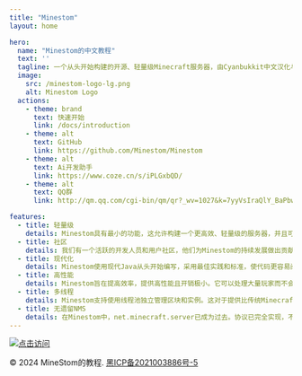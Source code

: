 ```yaml
---
title: "Minestom"
layout: home

hero:
  name: "Minestom的中文教程"
  text: ''
  tagline: 一个从头开始构建的开源、轻量级Minecraft服务器，由Cyanbukkit中文汉化与简化
  image:
    src: /minestom-logo-lg.png
    alt: Minestom Logo
  actions:
    - theme: brand
      text: 快速开始
      link: /docs/introduction
    - theme: alt
      text: GitHub
      link: https://github.com/Minestom/Minestom 
    - theme: alt
      text: Ai开发助手
      link: https://www.coze.cn/s/iPLGxbQD/
    - theme: alt
      text: QQ群
      link: http://qm.qq.com/cgi-bin/qm/qr?_wv=1027&k=7yyVsIraQlY_BaPbw_IwAesluUM6yFg5&authKey=gCGOk5XQvyVD9IzadwWpuVYOIcD7zWeuByIPX2ck1Ntj5ki00jZ3%2FIBO%2Baz3M%2FgD&noverify=0&group_code=927904646

features:
  - title: 轻量级
    details: Minestom具有最小的功能，这允许构建一个更高效、轻量级的服务器，并且可以轻松扩展。
  - title: 社区
    details: 我们有一个活跃的开发人员和用户社区，他们为Minestom的持续发展做出贡献，并乐于提供帮助。
  - title: 现代化
    details: Minestom使用现代Java从头开始编写，采用最佳实践和标准，使代码更容易阅读和维护。
  - title: 高性能
    details: Minestom旨在提高效率，提供高性能且开销极小。它可以处理大量玩家而不会遇到任何性能问题。
  - title: 多线程
    details: Minestom支持使用线程池独立管理区块和实例。这对于提供比传统Minecraft服务器更大的性能优势至关重要。
  - title: 无遗留NMS
    details: 在Minestom中，net.minecraft.server已成为过去。协议已完全实现，不混淆任何代码，创造更快更愉快的体验。
---
```



[![点击访问](https://www.go176.net/content/uploadfile/202309/b5111695853313.png)](https://awacode.top/lyxy)


&copy; 2024 MineStom的教程. [黑ICP备2021003886号-5](https://beian.miit.gov.cn/#/Integrated/index)    